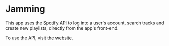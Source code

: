 # Jamming

This app uses the <a href=https://developer.spotify.com>Spotify API</a> to log into a user's account, search tracks and create new playlists, directly from the app's front-end.

To use the API, visit <a href="http://ohmyjam.surge.sh">the website</a>.
